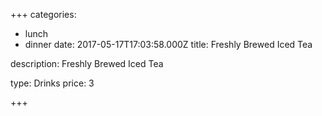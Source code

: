 +++
categories:
  - lunch
  - dinner
date: 2017-05-17T17:03:58.000Z
title: Freshly Brewed Iced Tea

description: Freshly Brewed Iced Tea
 
type: Drinks
price: 3

+++